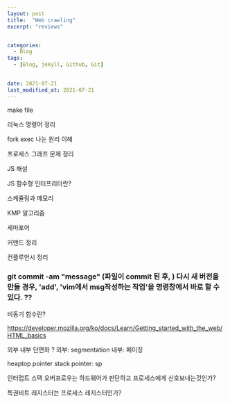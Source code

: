 ```yaml
---
layout: post
title:  "Web crawling"
excerpt: "reviews"


categories:
  - Blog
tags:
  - [Blog, jekyll, Github, Git]

 
date: 2021-07-21
last_modified_at: 2021-07-21
---
```





make file

리눅스 명령어 정리

fork exec 나눈 원리 이해

프로세스 그래프 문제 정리

JS 해설 

JS 함수형 인터프리터란?

스케쥴링과 메모리

KMP 알고리즘

세마포어

커맨드 정리

컨플루언시 정리


### git commit -am "message" (파일이 commit 된 후, ) 다시 새 버전을 만들 경우, 'add', 'vim에서 msg작성하는 작업'을 명령창에서 바로 할 수 있다. ??


비동기 함수란?

https://developer.mozilla.org/ko/docs/Learn/Getting_started_with_the_web/HTML_basics

외부 내부 단편화 ?
외부: segmentation
내부: 페이징

heaptop pointer
stack pointer: sp


인터럽트 스택 오버프로우는 하드웨어가 판단하고 프로세스에게 신호보내는것인가?

특권비트 레지스터는 프로세스 레지스터인가?
